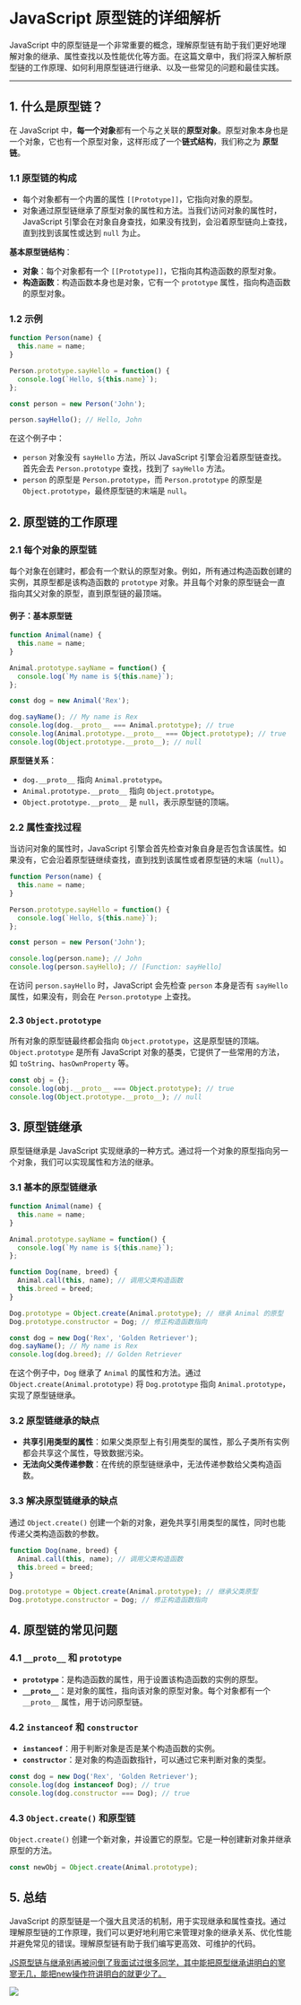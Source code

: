 # JavaScript 原型链的详细解析

JavaScript 中的原型链是一个非常重要的概念，理解原型链有助于我们更好地理解对象的继承、属性查找以及性能优化等方面。在这篇文章中，我们将深入解析原型链的工作原理、如何利用原型链进行继承、以及一些常见的问题和最佳实践。

---

## 1. 什么是原型链？

在 JavaScript 中，**每一个对象**都有一个与之关联的**原型对象**。原型对象本身也是一个对象，它也有一个原型对象，这样形成了一个**链式结构**，我们称之为 **原型链**。

### 1.1 原型链的构成

- 每个对象都有一个内置的属性 `[[Prototype]]`，它指向对象的原型。
- 对象通过原型链继承了原型对象的属性和方法。当我们访问对象的属性时，JavaScript 引擎会在对象自身查找，如果没有找到，会沿着原型链向上查找，直到找到该属性或达到 `null` 为止。

**基本原型链结构**：

- **对象**：每个对象都有一个 `[[Prototype]]`，它指向其构造函数的原型对象。
- **构造函数**：构造函数本身也是对象，它有一个 `prototype` 属性，指向构造函数的原型对象。

### 1.2 示例

```javascript
function Person(name) {
  this.name = name;
}

Person.prototype.sayHello = function() {
  console.log(`Hello, ${this.name}`);
};

const person = new Person('John');

person.sayHello(); // Hello, John
```

在这个例子中：

- `person` 对象没有 `sayHello` 方法，所以 JavaScript 引擎会沿着原型链查找。首先会去 `Person.prototype` 查找，找到了 `sayHello` 方法。
- `person` 的原型是 `Person.prototype`，而 `Person.prototype` 的原型是 `Object.prototype`，最终原型链的末端是 `null`。

## 2. 原型链的工作原理

### 2.1 每个对象的原型链

每个对象在创建时，都会有一个默认的原型对象。例如，所有通过构造函数创建的实例，其原型都是该构造函数的 `prototype` 对象。并且每个对象的原型链会一直指向其父对象的原型，直到原型链的最顶端。

#### 例子：基本原型链

```javascript
function Animal(name) {
  this.name = name;
}

Animal.prototype.sayName = function() {
  console.log(`My name is ${this.name}`);
};

const dog = new Animal('Rex');

dog.sayName(); // My name is Rex
console.log(dog.__proto__ === Animal.prototype); // true
console.log(Animal.prototype.__proto__ === Object.prototype); // true
console.log(Object.prototype.__proto__); // null
```

**原型链关系**：

- `dog.__proto__` 指向 `Animal.prototype`。
- `Animal.prototype.__proto__` 指向 `Object.prototype`。
- `Object.prototype.__proto__` 是 `null`，表示原型链的顶端。

### 2.2 属性查找过程

当访问对象的属性时，JavaScript 引擎会首先检查对象自身是否包含该属性。如果没有，它会沿着原型链继续查找，直到找到该属性或者原型链的末端（`null`）。

```javascript
function Person(name) {
  this.name = name;
}

Person.prototype.sayHello = function() {
  console.log(`Hello, ${this.name}`);
};

const person = new Person('John');

console.log(person.name); // John
console.log(person.sayHello); // [Function: sayHello]
```

在访问 `person.sayHello` 时，JavaScript 会先检查 `person` 本身是否有 `sayHello` 属性，如果没有，则会在 `Person.prototype` 上查找。

### 2.3 `Object.prototype`

所有对象的原型链最终都会指向 `Object.prototype`，这是原型链的顶端。`Object.prototype` 是所有 JavaScript 对象的基类，它提供了一些常用的方法，如 `toString`、`hasOwnProperty` 等。

```javascript
const obj = {};
console.log(obj.__proto__ === Object.prototype); // true
console.log(Object.prototype.__proto__); // null
```

## 3. 原型链继承

原型链继承是 JavaScript 实现继承的一种方式。通过将一个对象的原型指向另一个对象，我们可以实现属性和方法的继承。

### 3.1 基本的原型链继承

```javascript
function Animal(name) {
  this.name = name;
}

Animal.prototype.sayName = function() {
  console.log(`My name is ${this.name}`);
};

function Dog(name, breed) {
  Animal.call(this, name); // 调用父类构造函数
  this.breed = breed;
}

Dog.prototype = Object.create(Animal.prototype); // 继承 Animal 的原型
Dog.prototype.constructor = Dog; // 修正构造函数指向

const dog = new Dog('Rex', 'Golden Retriever');
dog.sayName(); // My name is Rex
console.log(dog.breed); // Golden Retriever
```

在这个例子中，`Dog` 继承了 `Animal` 的属性和方法。通过 `Object.create(Animal.prototype)` 将 `Dog.prototype` 指向 `Animal.prototype`，实现了原型链继承。

### 3.2 原型链继承的缺点

- **共享引用类型的属性**：如果父类原型上有引用类型的属性，那么子类所有实例都会共享这个属性，导致数据污染。
- **无法向父类传递参数**：在传统的原型链继承中，无法传递参数给父类构造函数。

### 3.3 解决原型链继承的缺点

通过 `Object.create()` 创建一个新的对象，避免共享引用类型的属性，同时也能传递父类构造函数的参数。

```javascript
function Dog(name, breed) {
  Animal.call(this, name); // 调用父类构造函数
  this.breed = breed;
}

Dog.prototype = Object.create(Animal.prototype); // 继承父类原型
Dog.prototype.constructor = Dog; // 修正构造函数指向
```

## 4. 原型链的常见问题

### 4.1 `__proto__` 和 `prototype`

- **`prototype`**：是构造函数的属性，用于设置该构造函数的实例的原型。
- **`__proto__`**：是对象的属性，指向该对象的原型对象。每个对象都有一个 `__proto__` 属性，用于访问原型链。

### 4.2 `instanceof` 和 `constructor`

- **`instanceof`**：用于判断对象是否是某个构造函数的实例。
- **`constructor`**：是对象的构造函数指针，可以通过它来判断对象的类型。

```javascript
const dog = new Dog('Rex', 'Golden Retriever');
console.log(dog instanceof Dog); // true
console.log(dog.constructor === Dog); // true
```

### 4.3 `Object.create()` 和原型链

`Object.create()` 创建一个新对象，并设置它的原型。它是一种创建新对象并继承原型的方法。

```javascript
const newObj = Object.create(Animal.prototype);
```

## 5. 总结

JavaScript 的原型链是一个强大且灵活的机制，用于实现继承和属性查找。通过理解原型链的工作原理，我们可以更好地利用它来管理对象的继承关系、优化性能并避免常见的错误。理解原型链有助于我们编写更高效、可维护的代码。

[JS原型链与继承别再被问倒了我面试过很多同学，其中能把原型继承讲明白的寥寥无几，能把new操作符讲明白的就更少了。](../剪藏/000-Inbox/JS原型链与继承别再被问倒了我面试过很多同学，其中能把原型继承讲明白的寥寥无几，能把new操作符讲明白的就更少了。希望这%20-%20掘金.md)

![](https://image-static.segmentfault.com/217/369/2173695793-d09719e75573427e)